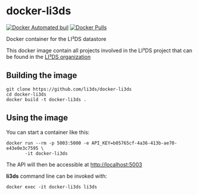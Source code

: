 # docker-li3ds

[![Docker Automated buil](https://img.shields.io/docker/automated/oslandia/docker-li3ds.svg)]()
[![Docker Pulls](https://img.shields.io/docker/pulls/oslandia/docker-li3ds.svg)]()

Docker container for the LI³DS datastore

This docker image contain all projects involved in the LI³DS project that can be found in the [LI³DS organization](https://github.com/LI3DS/)


## Building the image

    git clone https://github.com/li3ds/docker-li3ds
    cd docker-li3ds
    docker build -t docker-li3ds .

## Using the image


You can start a container like this:

    docker run --rm -p 5003:5000 -e API_KEY=b05765cf-4a36-413b-ae70-e43e0e3c7595 \
           -it docker-li3ds

The API will then be accessible at [http://localhost:5003](http://localhost:5003)

**li3ds** command line can be invoked with:

    docker exec -it docker-li3ds li3ds
